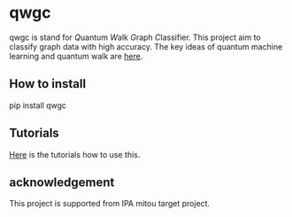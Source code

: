 
# qwgc

qwgc is stand for *Q*uantum *W*alk *G*raph *C*lassifier.
This project aim to classify graph data with high accuracy.
The key ideas of quantum machine learning and quantum walk are [here]().
<!-- put the link to our web site -->

## How to install

pip install qwgc

## Tutorials

[Here](./notebook/tutorial.ipynb) is the tutorials how to use this.

## acknowledgement

This project is supported from IPA mitou target project.
